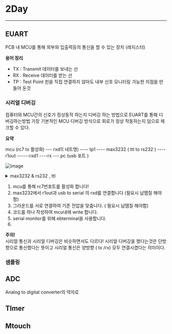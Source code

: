 # 2Day 
---

## EUART ##

PCB 내 MCU를 통해 외부와 입출력등의 통신을 할 수 있는 장치 (레지스터) 

**용어 정리**

- TX	: Transmit	데이터를 보내는 선
- RX	: Receive	데이터를 받는 선
- TP : Test Point 핀을 직접 연결하지 않아도 내부 신호 모니터링 가능한 지점을 만들어 둔것
  

### 시리얼 디버깅  ###
컴퓨터와 MCU간의 신호가 정상동작 하는지 디버깅 하는 방법으로 EUART를 통해 디버깅하는방법 
가장 기본적인 MCU 디버깅 방식으로 회로가 정상 작동하는지 덤으로 체크할 수 있다. 

**요약**

mcu (rc7 tx 활성화) --- rxd1( 네트명) ---- tp1 ---- max3232 ( ttl to rs232 ) ---- r1out ------rxd1 ----rx --- pc (usb 포트 ) 

![image](https://github.com/user-attachments/assets/6e5edead-b270-41cc-bc50-84a3a751245c)

<details> 
<summary>max3232 & rs232 , ttl </summary>

### max3232 ###
MAX3232 = TTL ↔ RS-232 레벨 변환기. PC와 MCU를 안전하게 이어주는 다리! 레벨 시프터! 

### rs232  & TTL ### 
| 구분       | RS-232                          | TTL                                |
|------------|----------------------------------|-------------------------------------|
| 역할       | PC나 장비 간 통신 표준           | MCU가 쓰는 논리 신호 레벨           |
| 전압 범위  | ±3V ~ ±12V                      | 0V ~ 5V 또는 3.3V                   |
| 신호 의미  | +전압 = 0, -전압 = 1 (역전됨!)   | 0V = 0, 5V = 1 (직관적)             |
| 목적       | 멀리, 강하게 보내는 통신         | MCU 내부나 짧은 거리 신호 처리      |
| 필요 회로  | RS-232는 레벨 변환 회로 필요 (ex. MAX3232) | MCU 간 바로 연결 가능    |


</details> 


1. mcu를 통해 rc7번포트를 활성화 합니다!
2. max3232에서 r1out과 usb to serial 의 rxd를 연결합니다 (필요시 납떔질 해야함)
3. 그라운드를 서로 연결하여 기준 전압을 맞춥니다. ( 필요시 납땜질 해야함) 
4. 코드를 하나 작성하여 mcu내에 write 합니다.
5. serial monitor를 위해 ebterminal을 사용합니다.
6. 






**주의!**  
시리얼 통신과 시리얼 디버깅은 비슷하면서도 다르다!
시리얼 디버깅을 했다는것은 단방향으로 통신했다는 뜻이고 시리얼 통신은 양방향 ( tx /rx) 모두 연결시켰다는 의미이다. 


### 샘플링 




## ADC ## 
Analog to digital converter의 약자로 




## TImer ## 




## Mtouch ## 








